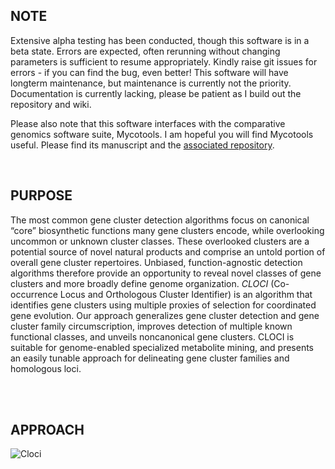 ## NOTE
Extensive alpha testing has been conducted, though this software is in a beta state. Errors are expected, often rerunning without changing parameters is sufficient to resume appropriately. 
Kindly raise git issues for errors - if you can find the bug, even better! This software will have longterm maintenance, but maintenance is currently not the priority. Documentation is currently lacking, please be patient as I build out the repository and wiki.

Please also note that this software interfaces with the comparative genomics software suite, Mycotools. I am hopeful you will find Mycotools useful. Please find its manuscript and the [associated repository](https://gitlab.com/xonq/mycotools).

<br />

## PURPOSE
The most common gene cluster detection algorithms focus on canonical “core” biosynthetic functions many gene clusters encode, while overlooking uncommon or unknown cluster classes. These overlooked clusters are a potential source of novel natural products and comprise an untold portion of overall gene cluster repertoires. Unbiased, function-agnostic detection algorithms therefore provide an opportunity to reveal novel classes of gene clusters and more broadly define genome organization. *CLOCI* (Co-occurrence Locus and Orthologous Cluster Identifier) is an algorithm that identifies gene clusters using multiple proxies of selection for coordinated gene evolution. Our approach generalizes gene cluster detection and gene cluster family circumscription, improves detection of multiple known functional classes, and unveils noncanonical gene clusters. CLOCI is suitable for genome-enabled specialized metabolite mining, and presents an easily tunable approach for delineating gene cluster families and homologous loci.


<br /><br />

## APPROACH
![Cloci](https://gitlab.com/xonq/orthocluster/-/raw/master/etc/pipeline.png)

